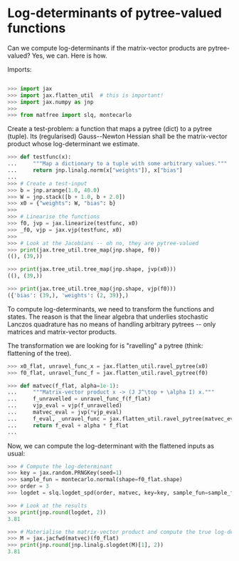 # Log-determinants of pytree-valued functions

Can we compute log-determinants if the matrix-vector products are pytree-valued?
Yes, we can. Here is how.

Imports:

```python

>>> import jax
>>> import jax.flatten_util  # this is important!
>>> import jax.numpy as jnp
>>>
>>> from matfree import slq, montecarlo

```
Create a test-problem: a function that maps a pytree (dict) to a pytree (tuple).
Its (regularised) Gauss--Newton Hessian shall be the matrix-vector product
whose log-determinant we estimate.

```python
>>> def testfunc(x):
...     """Map a dictionary to a tuple with some arbitrary values."""
...     return jnp.linalg.norm(x["weights"]), x["bias"]
...
>>> # Create a test-input
>>> b = jnp.arange(1.0, 40.0)
>>> W = jnp.stack([b + 1.0, b + 2.0])
>>> x0 = {"weights": W, "bias": b}
>>>
>>> # Linearise the functions
>>> f0, jvp = jax.linearize(testfunc, x0)
>>> _f0, vjp = jax.vjp(testfunc, x0)
>>>
>>> # Look at the Jacobians -- oh no, they are pytree-valued
>>> print(jax.tree_util.tree_map(jnp.shape, f0))
((), (39,))

>>> print(jax.tree_util.tree_map(jnp.shape, jvp(x0)))
((), (39,))

>>> print(jax.tree_util.tree_map(jnp.shape, vjp(f0)))
({'bias': (39,), 'weights': (2, 39)},)

```

To compute log-determinants, we need to transform the functions and states.
The reason is that the linear algebra that underlies stochastic Lanczos quadrature
has no means of handling arbitrary pytrees -- only matrices and matrix-vector products.

The transformation we are looking for is "ravelling" a pytree
(think: flattening of the tree).

```python
>>> x0_flat, unravel_func_x = jax.flatten_util.ravel_pytree(x0)
>>> f0_flat, unravel_func_f = jax.flatten_util.ravel_pytree(f0)

>>> def matvec(f_flat, alpha=1e-1):
...     """Matrix-vector product x -> (J J^\top + \alpha I) x."""
...     f_unravelled = unravel_func_f(f_flat)
...     vjp_eval = vjp(f_unravelled)
...     matvec_eval = jvp(*vjp_eval)
...     f_eval, _unravel_func = jax.flatten_util.ravel_pytree(matvec_eval)
...     return f_eval + alpha * f_flat
...

```
Now, we can compute the log-determinant with the flattened inputs as usual:

```python
>>> # Compute the log-determinant
>>> key = jax.random.PRNGKey(seed=1)
>>> sample_fun = montecarlo.normal(shape=f0_flat.shape)
>>> order = 3
>>> logdet = slq.logdet_spd(order, matvec, key=key, sample_fun=sample_fun)

>>> # Look at the results
>>> print(jnp.round(logdet, 2))
3.81

>>> # Materialise the matrix-vector product and compute the true log-determinant.
>>> M = jax.jacfwd(matvec)(f0_flat)
>>> print(jnp.round(jnp.linalg.slogdet(M)[1], 2))
3.81

```
